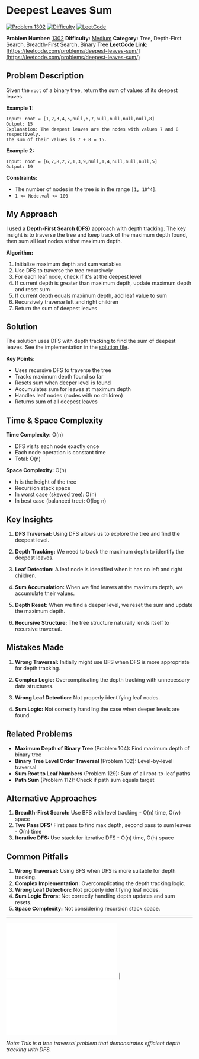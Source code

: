 # Deepest Leaves Sum

[![Problem 1302](https://img.shields.io/badge/Problem-1302-blue?style=for-the-badge&logo=leetcode)](https://leetcode.com/problems/deepest-leaves-sum/)
[![Difficulty](https://img.shields.io/badge/Difficulty-Medium-orange?style=for-the-badge)](https://leetcode.com/problemset/?difficulty=MEDIUM)
[![LeetCode](https://img.shields.io/badge/LeetCode-View%20Problem-orange?style=for-the-badge&logo=leetcode)](https://leetcode.com/problems/deepest-leaves-sum/)

**Problem Number:** [1302](https://leetcode.com/problems/deepest-leaves-sum/)
**Difficulty:** [Medium](https://leetcode.com/problemset/?difficulty=MEDIUM)
**Category:** Tree, Depth-First Search, Breadth-First Search, Binary Tree
**LeetCode Link:** [https://leetcode.com/problems/deepest-leaves-sum/](https://leetcode.com/problems/deepest-leaves-sum/)

## Problem Description

Given the `root` of a binary tree, return the sum of values of its deepest leaves.

**Example 1:**
```
Input: root = [1,2,3,4,5,null,6,7,null,null,null,null,8]
Output: 15
Explanation: The deepest leaves are the nodes with values 7 and 8 respectively.
The sum of their values is 7 + 8 = 15.
```

**Example 2:**
```
Input: root = [6,7,8,2,7,1,3,9,null,1,4,null,null,null,5]
Output: 19
```

**Constraints:**
- The number of nodes in the tree is in the range `[1, 10^4]`.
- `1 <= Node.val <= 100`

## My Approach

I used a **Depth-First Search (DFS)** approach with depth tracking. The key insight is to traverse the tree and keep track of the maximum depth found, then sum all leaf nodes at that maximum depth.

**Algorithm:**
1. Initialize maximum depth and sum variables
2. Use DFS to traverse the tree recursively
3. For each leaf node, check if it's at the deepest level
4. If current depth is greater than maximum depth, update maximum depth and reset sum
5. If current depth equals maximum depth, add leaf value to sum
6. Recursively traverse left and right children
7. Return the sum of deepest leaves

## Solution

The solution uses DFS with depth tracking to find the sum of deepest leaves. See the implementation in the [solution file](../exercises/1302.deepest-leaves-sum.py).

**Key Points:**
- Uses recursive DFS to traverse the tree
- Tracks maximum depth found so far
- Resets sum when deeper level is found
- Accumulates sum for leaves at maximum depth
- Handles leaf nodes (nodes with no children)
- Returns sum of all deepest leaves

## Time & Space Complexity

**Time Complexity:** O(n)
- DFS visits each node exactly once
- Each node operation is constant time
- Total: O(n)

**Space Complexity:** O(h)
- h is the height of the tree
- Recursion stack space
- In worst case (skewed tree): O(n)
- In best case (balanced tree): O(log n)

## Key Insights

1. **DFS Traversal:** Using DFS allows us to explore the tree and find the deepest level.

2. **Depth Tracking:** We need to track the maximum depth to identify the deepest leaves.

3. **Leaf Detection:** A leaf node is identified when it has no left and right children.

4. **Sum Accumulation:** When we find leaves at the maximum depth, we accumulate their values.

5. **Depth Reset:** When we find a deeper level, we reset the sum and update the maximum depth.

6. **Recursive Structure:** The tree structure naturally lends itself to recursive traversal.

## Mistakes Made

1. **Wrong Traversal:** Initially might use BFS when DFS is more appropriate for depth tracking.

2. **Complex Logic:** Overcomplicating the depth tracking with unnecessary data structures.

3. **Wrong Leaf Detection:** Not properly identifying leaf nodes.

4. **Sum Logic:** Not correctly handling the case when deeper levels are found.

## Related Problems

- **Maximum Depth of Binary Tree** (Problem 104): Find maximum depth of binary tree
- **Binary Tree Level Order Traversal** (Problem 102): Level-by-level traversal
- **Sum Root to Leaf Numbers** (Problem 129): Sum of all root-to-leaf paths
- **Path Sum** (Problem 112): Check if path sum equals target

## Alternative Approaches

1. **Breadth-First Search:** Use BFS with level tracking - O(n) time, O(w) space
2. **Two Pass DFS:** First pass to find max depth, second pass to sum leaves - O(n) time
3. **Iterative DFS:** Use stack for iterative DFS - O(n) time, O(h) space

## Common Pitfalls

1. **Wrong Traversal:** Using BFS when DFS is more suitable for depth tracking.
2. **Complex Implementation:** Overcomplicating the depth tracking logic.
3. **Wrong Leaf Detection:** Not properly identifying leaf nodes.
4. **Sum Logic Errors:** Not correctly handling depth updates and sum resets.
5. **Space Complexity:** Not considering recursion stack space.

---

[![Back to Index](../../README.md#-problem-index)](../../README.md#-problem-index) | [![View Solution](../exercises/1302.deepest-leaves-sum.py)](../exercises/1302.deepest-leaves-sum.py)

*Note: This is a tree traversal problem that demonstrates efficient depth tracking with DFS.*
